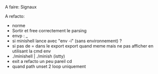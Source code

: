 A faire:
Signaux 

A refacto:
- norme
- Sortir et free correctement le parsing
- envp : _
- si minishell lance avec "env -i" (sans environnement) ?
- si pas de = dans le export export quand meme mais ne pas afficher en utilisant la cmd env
- ./minishell | ./minish (istty)
- exit a refacto un peu pareil cd
- quand path unset 2 loop uniquement